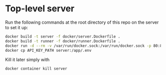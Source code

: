 # Top-level server
Run the following commands at the root directory of this repo on the server to set it up:

```bash
docker build -t server -f docker/server.Dockerfile .
docker build -t runner -f docker/runner.Dockerfile .
docker run -d --rm -v /var/run/docker.sock:/var/run/docker.sock -p 80:80 --name server server
docker cp API_KEY_PATH server:/app/.env
```

Kill it later simply with 

```bash
docker container kill server
```
